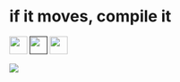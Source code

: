 # if it moves, compile it
[<img src="https://web.archive.org/web/20091026214538if_/http://geocities.com/justin0pi/higurashi-ouen.gif" height="32"/>](https://youtu.be/9VtI0s8-KEs)
[<img src="https://raw.githubusercontent.com/zscole/rotten.com/master/banners/rotban4.gif" height="32"/>]()
[<img src="https://web.archive.org/web/20090901195531if_/http://geocities.com/linuxhelppage/LinuxNow.gif" height="32"/>](https://wiki.gentoo.org/wiki/Handbook:AMD64/Full/Installation)

![](https://count.getloli.com/get/@10ge6?theme=rule34)
